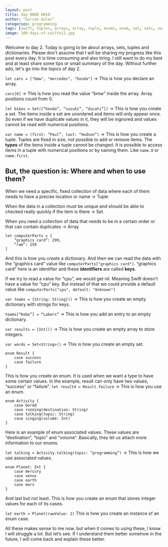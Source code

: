 ```yaml
---
layout: post
title: day 0000 0010
author: “Gurcan Gulec“
categories: programming
tags: [swift, tuples, arrays, array, tuple, enums, enum, set, sets, swiftui, hackingwithswift]
image: 100-days-of-swiftui2.jpg
---
```

Welcome to day 2. Today is going to be about arrays, sets, tuples and dictionaries. Please don't assume that I will be sharing my progress like this post every day. It is time consuming and also tiring. I still want to do my best and at least share some tips or small summary of the day. Without further ado, let's go into the topics of day 2.

`let cars = ["bmw", "mercedes", "honda"]` -> This is how you declare an array.

`cars[0]` -> This is how you read the value “bmw” inside the array. Array positions count from 0.

`let bikes = Set([“honda”, “suzuki”, “ducati”])` -> This is how you create a set. The items inside a set are unordered and items will only appear once. So even if we have duplicate values in it, they will be ingnored and values cannot be read with numerical positions.

`var name = (first: “Paul”, last: “Hudson”)` -> This is how you create a tuple. Tuples are fixed in size, not possible to add or remove items. The **types** of the items inside a tuple cannot be changed. It is possible to access items in a tuple with numerical positions or by naming them. Like `name.0` or `name.first`.

## But, the question is: Where and when to use them?
When we need a specific, fixed collection of data where each of them needs to have a precise location or name -> Tuple

When the data in a collection must be unique and should be able to checked really quickly if the item is there -> Set

When you need a collection of data that needs to be in a certain order or that can contain duplicates -> Array

```
let computerParts = [
    “graphics card”: 299,
    “ram”: 159
]
```

And this is how you create a dictionary. And then we can read the data with the “graphics card” value like `computerParts["graphics card"]`. “graphics card” here is an identifier and these **identifiers** are called **keys**.

If we try to read a value for “cpu”, we would get nil. Meaning Swift doesn’t have a value for “cpu” key. But instead of that we could provide a default value like `computerParts["cpu", default: "Unknown"]`

`var teams = [String: String]()` -> This is how you create an empty dictionary with strings for keys.

`teams[“Kobe”] = “Lakers”` -> This is how you add an entry to an empty dictionary.

`var results = [Int]()` -> This is how you create an empty array to store integers.

`var words = Set<String>()` -> This is how you create an empty set.

```
enum Result {
    case success
    case failure
}
```

This is how you create an enum. It is used when we want a type to have some certain values. In the example, result can only have two values, “success” or “failure”.
`let result4 = Result.failure` -> This is how you use an enum.

```
enum Activity {
    case bored
    case running(destination: String)
    case talking(topic: String)
    case singing(volume: Int)
}
```

Here is an example of enum associated values. These values are “destination”, “topic” and “volume”. Basically, they let us attach more information to our enums.

`let talking = Activity.talking(topic: “programming”)` -> This is how we use associated values.

```
enum Planet: Int {
    case mercury
    case venus
    case earth
    case mars
}
```

And last but not least. This is how you create an enum that stores integer values for each of its cases. 

`let earth = Planet(rawValue: 2)` This is how you create an instance of an enum case.

All these makes sense to me now, but when it comes to using these, I know I will struggle a lot. But let’s see. If I understand them better somehow in the future, I will come back and explain these better. 
